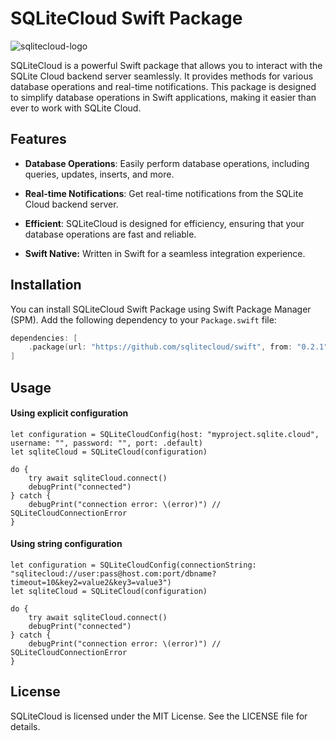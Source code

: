 # SQLiteCloud Swift Package

![sqlitecloud-logo](https://github.com/sqlitecloud/sqlitecloud-swift/assets/3525511/700f1817-dd77-46bc-a0a8-21fe505a9029)


SQLiteCloud is a powerful Swift package that allows you to interact with the SQLite Cloud backend server seamlessly. It provides methods for various database operations and real-time notifications. This package is designed to simplify database operations in Swift applications, making it easier than ever to work with SQLite Cloud.

## Features

- **Database Operations**: Easily perform database operations, including queries, updates, inserts, and more.

- **Real-time Notifications**: Get real-time notifications from the SQLite Cloud backend server.

- **Efficient**: SQLiteCloud is designed for efficiency, ensuring that your database operations are fast and reliable.

- **Swift Native:** Written in Swift for a seamless integration experience.


## Installation

You can install SQLiteCloud Swift Package using Swift Package Manager (SPM). Add the following dependency to your `Package.swift` file:

```swift
dependencies: [
    .package(url: "https://github.com/sqlitecloud/swift", from: "0.2.1")
]
```

## Usage

#### Using explicit configuration

```
let configuration = SQLiteCloudConfig(host: "myproject.sqlite.cloud", username: "", password: "", port: .default)
let sqliteCloud = SQLiteCloud(configuration)

do {
	try await sqliteCloud.connect()
	debugPrint("connected")
} catch {
	debugPrint("connection error: \(error)") // SQLiteCloudConnectionError
}
```

#### Using string configuration

```
let configuration = SQLiteCloudConfig(connectionString: "sqlitecloud://user:pass@host.com:port/dbname?timeout=10&key2=value2&key3=value3")
let sqliteCloud = SQLiteCloud(configuration)

do {
	try await sqliteCloud.connect()
	debugPrint("connected")
} catch {
	debugPrint("connection error: \(error)") // SQLiteCloudConnectionError
}
```

## License
SQLiteCloud is licensed under the MIT License. See the LICENSE file for details.
